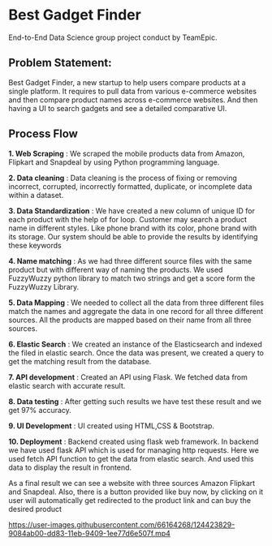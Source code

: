 
# Best Gadget Finder

End-to-End Data Science group project conduct by TeamEpic.

## Problem Statement:
Best Gadget Finder, a new startup to help users compare products at a single platform. It requires to pull data from various e-commerce websites and then compare product names across e-commerce websites. And then having a UI to search gadgets and see a detailed comparative UI.


## Process Flow

**1. Web Scraping** : We scraped the mobile products data from Amazon, Flipkart and Snapdeal by 
using Python programming language.

**2. Data cleaning** : Data cleaning is the process of fixing or removing incorrect, corrupted, incorrectly formatted, 
duplicate, or incomplete data within a dataset.

**3. Data Standardization** : We have created a new column of unique ID for each product with the help of for loop. Customer may search a product name 
in different styles. Like phone brand with its color, phone brand with its storage. Our system 
should be able to provide the results by identifying these keywords

**4. Name matching** : As we had three different source files with the same product but with different way of naming 
the products. We used FuzzyWuzzy python library to match two strings and get a score form 
the FuzzyWuzzy Library.

**5. Data Mapping** : We needed to collect all the data from three different files match the names and aggregate 
the data in one record for all three different sources. All the products are mapped based on 
their name from all three sources.

**6. Elastic Search** : We created an instance of the Elasticsearch and indexed the filed 
in elastic search. Once the data was present, we created a query to get the matching result 
from the database.

**7. API development** : Created an API using Flask. We fetched data from elastic search with accurate result.

**8. Data testing** : After getting such results we have test these result and we get 97% accuracy.

**9. UI Development** : UI created using HTML,CSS & Bootstrap.

**10. Deployment** : Backend created using flask web framework. In backend we have used flask 
API which is used for managing http requests. Here we used fetch API function to get the data from elastic search. 
And used this data to display the result in frontend.

As a final 
result we can see a website with three sources Amazon Flipkart and Snapdeal. Also, there is 
a button provided like buy now, by clicking on it user will automatically get redirected to the 
product link and can buy the desired product


https://user-images.githubusercontent.com/66164268/124423829-9084ab00-dd83-11eb-9409-1ee77d6e507f.mp4

